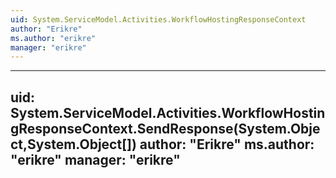```yaml
---
uid: System.ServiceModel.Activities.WorkflowHostingResponseContext
author: "Erikre"
ms.author: "erikre"
manager: "erikre"
---
```


---
uid: System.ServiceModel.Activities.WorkflowHostingResponseContext.SendResponse(System.Object,System.Object[])
author: "Erikre"
ms.author: "erikre"
manager: "erikre"
---
